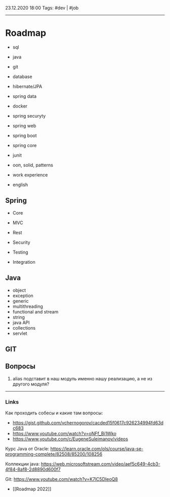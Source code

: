 23.12.2020  18:00
Tags: #dev  | #job 
____

# Roadmap



- sql
- java
- git


- database
- hibernate/JPA
- spring data
- docker
- spring securyty
- spring web
- spring boot
- spring core
- junit
- ооп, solid, patterns
- work experience
- english











## Spring
- Core
	
- MVC
- Rest
- Security
- Testing
- Integration

## Java
- object 
- exception
- generic 
- multithreading
- functional and stream
- string
- java API
- collections
- servlet

## GIT




## Вопросы
1. alias подставит в наш модуль именно нашу реализацию, а не из другого модуля?


____ 
### Links
Как проходить собесы и какие там вопросы:
- https://gist.github.com/vchernogorov/cacded15f0617c926234994fd63dc683
- https://www.youtube.com/watch?v=oNFf_Bi1Wko
- https://www.youtube.com/c/EugeneSuleimanov/videos

Курс Java от Oracle:
https://learn.oracle.com/ols/course/java-se-programming-complete/82508/85200/108256

Коллекции java:
https://web.microsoftstream.com/video/aef5c649-4cb3-4f84-8af8-2d8890d600f7

Git:
https://www.youtube.com/watch?v=K7lC5DIeoQ8
- [[Roadmap 2022]]